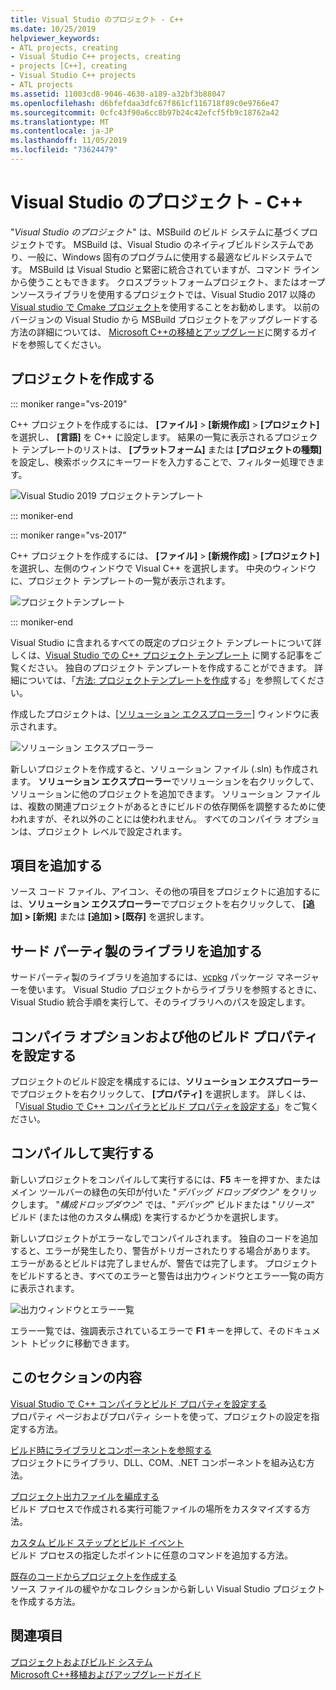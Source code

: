 ```yaml
---
title: Visual Studio のプロジェクト - C++
ms.date: 10/25/2019
helpviewer_keywords:
- ATL projects, creating
- Visual Studio C++ projects, creating
- projects [C++], creating
- Visual Studio C++ projects
- ATL projects
ms.assetid: 11003cd8-9046-4630-a189-a32bf3b88047
ms.openlocfilehash: d6bfefdaa3dfc67f861cf116718f89c0e9766e47
ms.sourcegitcommit: 0cfc43f90a6cc8b97b24c42efcf5fb9c18762a42
ms.translationtype: MT
ms.contentlocale: ja-JP
ms.lasthandoff: 11/05/2019
ms.locfileid: "73624479"
---
```

# <a name="visual-studio-projects---c"></a>Visual Studio のプロジェクト - C++


"*Visual Studio のプロジェクト*" は、MSBuild のビルド システムに基づくプロジェクトです。 MSBuild は、Visual Studio のネイティブビルドシステムであり、一般に、Windows 固有のプログラムに使用する最適なビルドシステムです。 MSBuild は Visual Studio と緊密に統合されていますが、コマンド ラインから使うこともできます。 クロスプラットフォームプロジェクト、またはオープンソースライブラリを使用するプロジェクトでは、Visual Studio 2017 以降の[Visual studio で Cmake プロジェクト](cmake-projects-in-visual-studio.md)を使用することをお勧めします。 以前のバージョンの Visual Studio から MSBuild プロジェクトをアップグレードする方法の詳細については、 [Microsoft C++の移植とアップグレード](../porting/visual-cpp-porting-and-upgrading-guide.md)に関するガイドを参照してください。


## <a name="create-a-project"></a>プロジェクトを作成する

::: moniker range="vs-2019"

C++ プロジェクトを作成するには、 **[ファイル]**  >  **[新規作成]**  >  **[プロジェクト]** を選択し、 **[言語]** を C++ に設定します。 結果の一覧に表示されるプロジェクト テンプレートのリストは、 **[プラットフォーム]** または **[プロジェクトの種類]** を設定し、検索ボックスにキーワードを入力することで、フィルター処理できます。 

   ![Visual Studio 2019 プロジェクトテンプレート](../build/media/vs2019-choose-console-app.png "Visual Studio 2019 の [新しいプロジェクト] ダイアログ")

::: moniker-end

::: moniker range="vs-2017"

C++ プロジェクトを作成するには、 **[ファイル]**  >  **[新規作成]**  >  **[プロジェクト]** を選択し、左側のウィンドウで Visual C++ を選択します。 中央のウィンドウに、プロジェクト テンプレートの一覧が表示されます。

   ![プロジェクトテンプレート](../overview/media/vs2017-new-project.png "Visual Studio 2017 の [新しいプロジェクト] ダイアログ")

::: moniker-end

Visual Studio に含まれるすべての既定のプロジェクト テンプレートについて詳しくは、[Visual Studio での C++ プロジェクト テンプレート](reference/visual-cpp-project-types.md) に関する記事をご覧ください。 独自のプロジェクト テンプレートを作成することができます。 詳細については、「[方法: プロジェクトテンプレートを作成](/visualstudio/ide/how-to-create-project-templates)する」を参照してください。

作成したプロジェクトは、[[ソリューション エクスプローラー]](/visualstudio/ide/solutions-and-projects-in-visual-studio) ウィンドウに表示されます。

   ![ソリューション エクスプローラー](media/mathlibrary-solution-explorer-153.png)

新しいプロジェクトを作成すると、ソリューション ファイル (.sln) も作成されます。 **ソリューション エクスプローラー**でソリューションを右クリックして、ソリューションに他のプロジェクトを追加できます。 ソリューション ファイルは、複数の関連プロジェクトがあるときにビルドの依存関係を調整するために使われますが、それ以外のことには使われません。 すべてのコンパイラ オプションは、プロジェクト レベルで設定されます。

## <a name="add-items"></a>項目を追加する

ソース コード ファイル、アイコン、その他の項目をプロジェクトに追加するには、**ソリューション エクスプローラー**でプロジェクトを右クリックして、 **[追加] > [新規]** または **[追加] > [既存]** を選択します。

## <a name="add-third-party-libraries"></a>サード パーティ製のライブラリを追加する

サードパーティ製のライブラリを追加するには、[vcpkg](vcpkg.md) パッケージ マネージャーを使います。 Visual Studio プロジェクトからライブラリを参照するときに、Visual Studio 統合手順を実行して、そのライブラリへのパスを設定します。 

## <a name="set-compiler-options-and-other-build-properties"></a>コンパイラ オプションおよび他のビルド プロパティを設定する

プロジェクトのビルド設定を構成するには、**ソリューション エクスプローラー**でプロジェクトを右クリックして、 **[プロパティ]** を選択します。 詳しくは、「[Visual Studio で C++ コンパイラとビルド プロパティを設定する](working-with-project-properties.md)」をご覧ください。

## <a name="compile-and-run"></a>コンパイルして実行する

新しいプロジェクトをコンパイルして実行するには、**F5** キーを押すか、またはメイン ツールバーの緑色の矢印が付いた "*デバッグ ドロップダウン*" をクリックします。 "*構成ドロップダウン*" では、"*デバッグ*" ビルドまたは "*リリース*" ビルド (または他のカスタム構成) を実行するかどうかを選択します。

新しいプロジェクトがエラーなしでコンパイルされます。 独自のコードを追加すると、エラーが発生したり、警告がトリガーされたりする場合があります。 エラーがあるとビルドは完了しませんが、警告では完了します。 プロジェクトをビルドするとき、すべてのエラーと警告は出力ウィンドウとエラー一覧の両方に表示されます。 

   ![出力ウィンドウとエラー一覧](../overview/media/vs2017-output-error-list.png)

エラー一覧では、強調表示されているエラーで **F1** キーを押して、そのドキュメント トピックに移動できます。

## <a name="in-this-section"></a>このセクションの内容

[Visual Studio で C++ コンパイラとビルド プロパティを設定する](working-with-project-properties.md)<br/>
プロパティ ページおよびプロパティ シートを使って、プロジェクトの設定を指定する方法。

[ビルド時にライブラリとコンポーネントを参照する](adding-references-in-visual-cpp-projects.md)<br/>
プロジェクトにライブラリ、DLL、COM、.NET コンポーネントを組み込む方法。
 
[プロジェクト出力ファイルを編成する](how-to-organize-project-output-files-for-builds.md)<br/>
ビルド プロセスで作成される実行可能ファイルの場所をカスタマイズする方法。

[カスタム ビルド ステップとビルド イベント](understanding-custom-build-steps-and-build-events.md)<br/>
ビルド プロセスの指定したポイントに任意のコマンドを追加する方法。

[既存のコードからプロジェクトを作成する](how-to-create-a-cpp-project-from-existing-code.md)<br/>
ソース ファイルの緩やかなコレクションから新しい Visual Studio プロジェクトを作成する方法。

## <a name="see-also"></a>関連項目

[プロジェクトおよびビルド システム](projects-and-build-systems-cpp.md)<br>
[Microsoft C++移植およびアップグレードガイド](../porting/visual-cpp-porting-and-upgrading-guide.md)
